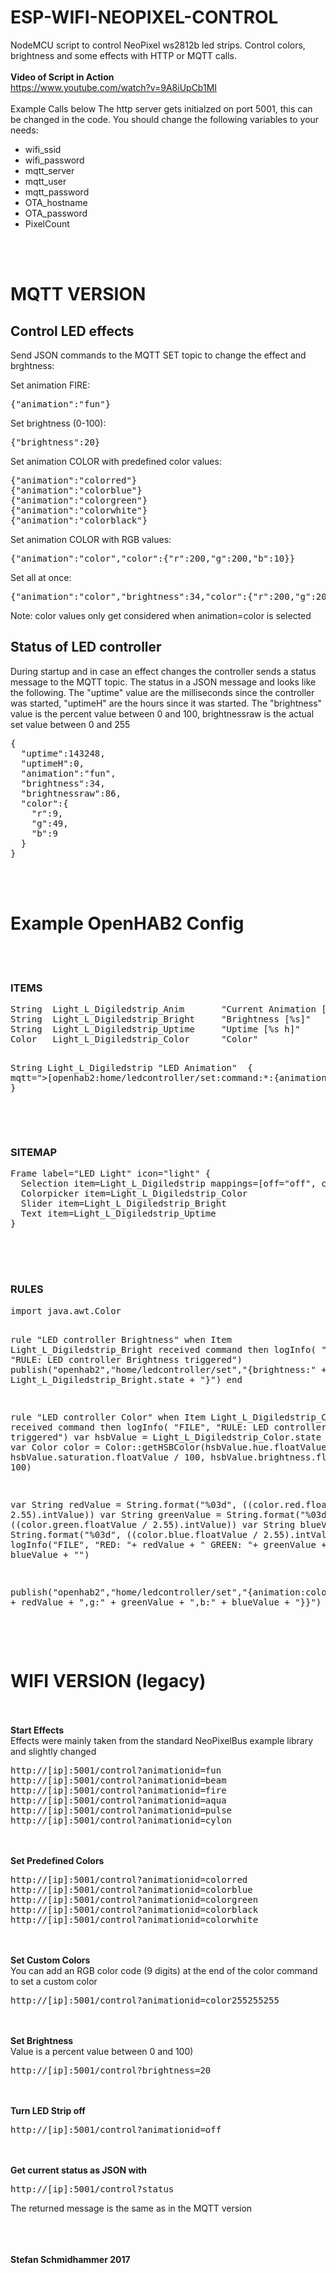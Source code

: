 # ESP-WIFI-NEOPIXEL-CONTROL
NodeMCU script to control NeoPixel ws2812b led strips.
Control colors, brightness and some effects with HTTP or MQTT calls.
<br/><br/>
<strong>Video of Script in Action</strong><br/>https://www.youtube.com/watch?v=9A8iUpCb1MI
<br/><br/>
Example Calls below</strong>
The http server gets initialzed on port 5001, this can be changed in the code.
You should change the following variables to your needs:
- wifi_ssid
- wifi_password
- mqtt_server
- mqtt_user
- mqtt_password
- OTA_hostname
- OTA_password
- PixelCount





<br/><br/>
<h1>MQTT VERSION</h1>

<h2>Control LED effects</h2>
Send JSON commands to the MQTT SET topic to change the effect and brghtness:

Set animation FIRE:
<pre>{"animation":"fun"}</pre>

Set brightness (0-100):
<pre>{"brightness":20}</pre>

Set animation COLOR with predefined color values:
<pre>{"animation":"colorred"}
{"animation":"colorblue"}
{"animation":"colorgreen"}
{"animation":"colorwhite"}
{"animation":"colorblack"}</pre>

Set animation COLOR with RGB values:
<pre>{"animation":"color","color":{"r":200,"g":200,"b":10}}</pre>

Set all at once:
<pre>{"animation":"color","brightness":34,"color":{"r":200,"g":200,"b":10}}</pre>

Note: color values only get considered when animation=color is selected

<h2>Status of LED controller</h2>
During startup and in case an effect changes the controller sends a status message to the MQTT topic.
The status in a JSON message and looks like the following.
The "uptime" value are the milliseconds since the controller was started, "uptimeH" are the hours since it was started.
The "brightness" value is the percent value between 0 and 100, brightnessraw is the actual set value between 0 and 255
<pre>
{
  "uptime":143248,
  "uptimeH":0,
  "animation":"fun",
  "brightness":34,
  "brightnessraw":86,
  "color":{
    "r":9,
    "g":49,
    "b":9
  }
}
</pre>


<br/><br/>
<h1>Example OpenHAB2 Config</h1>

<br/><br/>
<h3>ITEMS</h3>
<pre>
String  Light_L_Digiledstrip_Anim       "Current Animation [%s]"        <light>  {mqtt="<[openhab2:home/ledcontroller:state:JSONPATH($.animation)]"}
String  Light_L_Digiledstrip_Bright     "Brightness [%s]"               <dimmablelight>  {mqtt="<[openhab2:home/ledcontroller:state:JSONPATH($.brightness)]"}
String  Light_L_Digiledstrip_Uptime     "Uptime [%s h]"                 <clock>  {mqtt="<[openhab2:home/ledcontroller:state:JSONPATH($.uptimeH)]"}
Color   Light_L_Digiledstrip_Color      "Color"                         <colorwheel>

String  Light_L_Digiledstrip            "LED Animation"                <light> { mqtt=">[openhab2:home/ledcontroller/set:command:*:{animation\\:${command}}]" }
</pre>

<br/><br/>
<h3>SITEMAP</h3>
<pre>
Frame label="LED Light" icon="light" {
  Selection item=Light_L_Digiledstrip mappings=[off="off", colorblue="Movie", beam="Beam", fun="Party", cylon="Cylon", pulse="Pulse", fire="Fire", aqua="Aqua"]
  Colorpicker item=Light_L_Digiledstrip_Color
  Slider item=Light_L_Digiledstrip_Bright
  Text item=Light_L_Digiledstrip_Uptime
}

</pre>

<br/><br/>
<h3>RULES</h3>
<pre>
import java.awt.Color

rule "LED controller Brightness"
when
  Item Light_L_Digiledstrip_Bright received command
then
  logInfo( "FILE", "RULE: LED controller Brightness triggered")
  publish("openhab2","home/ledcontroller/set","{brightness:" + Light_L_Digiledstrip_Bright.state + "}")
end

rule "LED controller Color"
when
  Item Light_L_Digiledstrip_Color received command
then
  logInfo( "FILE", "RULE: LED controller Color triggered")
  var hsbValue = Light_L_Digiledstrip_Color.state as HSBType
  var Color color = Color::getHSBColor(hsbValue.hue.floatValue / 360, hsbValue.saturation.floatValue / 100, hsbValue.brightness.floatValue / 100)

  var String redValue   = String.format("%03d", ((color.red.floatValue / 2.55).intValue))
  var String greenValue = String.format("%03d", ((color.green.floatValue / 2.55).intValue))
  var String blueValue  = String.format("%03d", ((color.blue.floatValue / 2.55).intValue))
  logInfo("FILE", "RED: "+ redValue + " GREEN: "+ greenValue +  " BLUE: "+ blueValue + "")

  publish("openhab2","home/ledcontroller/set","{animation:color,color:{r:" + redValue + ",g:" + greenValue + ",b:" + blueValue + "}}")
end
</pre>








<br/><br/>
<h1>WIFI VERSION (legacy)</h1>
<br/><br/>
<strong>Start Effects</strong><br/>Effects were mainly taken from the standard NeoPixelBus example library and slightly changed

<pre>http://[ip]:5001/control?animationid=fun
http://[ip]:5001/control?animationid=beam
http://[ip]:5001/control?animationid=fire
http://[ip]:5001/control?animationid=aqua
http://[ip]:5001/control?animationid=pulse
http://[ip]:5001/control?animationid=cylon</pre>

<br/><br/>
<strong>Set Predefined Colors</strong>

<pre>http://[ip]:5001/control?animationid=colorred
http://[ip]:5001/control?animationid=colorblue
http://[ip]:5001/control?animationid=colorgreen
http://[ip]:5001/control?animationid=colorblack
http://[ip]:5001/control?animationid=colorwhite</pre>

<br/><br/>
<strong>Set Custom Colors</strong><br/>You can add an RGB color code (9 digits) at the end of the color command to set a custom color

<pre>http://[ip]:5001/control?animationid=color255255255</pre>

<br/><br/>
<strong>Set Brightness</strong><br/>Value is a percent value between 0 and 100)

<pre>http://[ip]:5001/control?brightness=20</pre>

<br/><br/>
<strong>Turn LED Strip off</strong>

<pre>http://[ip]:5001/control?animationid=off</pre>

<br/><br/>
<strong>Get current status as JSON with</strong>

<pre>http://[ip]:5001/control?status</pre>
The returned message is the same as in the MQTT version




<br/><br/><br/>
<strong>Stefan Schmidhammer 2017</strong>

